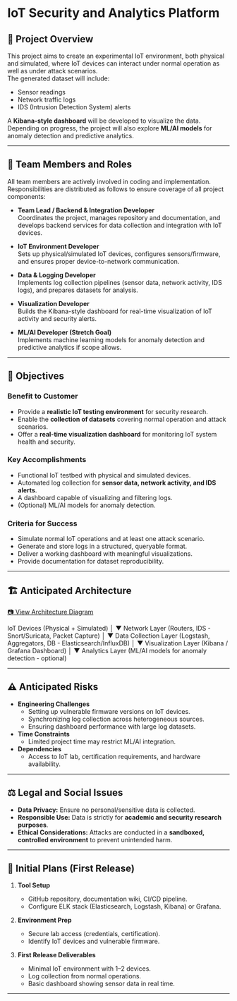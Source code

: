 # IoT Security and Analytics Platform

## 📖 Project Overview
This project aims to create an experimental IoT environment, both physical and simulated, where IoT devices can interact under normal operation as well as under attack scenarios.  
The generated dataset will include:
- Sensor readings  
- Network traffic logs  
- IDS (Intrusion Detection System) alerts  

A **Kibana-style dashboard** will be developed to visualize the data. Depending on progress, the project will also explore **ML/AI models** for anomaly detection and predictive analytics.

---
## 👥 Team Members and Roles
All team members are actively involved in coding and implementation. Responsibilities are distributed as follows to ensure coverage of all project components:

- **Team Lead / Backend & Integration Developer**  
  Coordinates the project, manages repository and documentation, and develops backend services for data collection and integration with IoT devices.  

- **IoT Environment Developer**  
  Sets up physical/simulated IoT devices, configures sensors/firmware, and ensures proper device-to-network communication.  

- **Data & Logging Developer**  
  Implements log collection pipelines (sensor data, network activity, IDS logs), and prepares datasets for analysis.  

- **Visualization Developer**  
  Builds the Kibana-style dashboard for real-time visualization of IoT activity and security alerts.  

- **ML/AI Developer (Stretch Goal)**  
  Implements machine learning models for anomaly detection and predictive analytics if scope allows.  

---

## 🎯 Objectives
### Benefit to Customer
- Provide a **realistic IoT testing environment** for security research.  
- Enable the **collection of datasets** covering normal operation and attack scenarios.  
- Offer a **real-time visualization dashboard** for monitoring IoT system health and security.  

### Key Accomplishments
- Functional IoT testbed with physical and simulated devices.  
- Automated log collection for **sensor data, network activity, and IDS alerts**.  
- A dashboard capable of visualizing and filtering logs.  
- (Optional) ML/AI models for anomaly detection.  

### Criteria for Success
- Simulate normal IoT operations and at least one attack scenario.  
- Generate and store logs in a structured, queryable format.  
- Deliver a working dashboard with meaningful visualizations.  
- Provide documentation for dataset reproducibility.  

---

## 🏗️ Anticipated Architecture
[📷 View Architecture Diagram](docs/architecture.md)

IoT Devices (Physical + Simulated)
│
▼
Network Layer (Routers, IDS - Snort/Suricata, Packet Capture)
│
▼
Data Collection Layer (Logstash, Aggregators, DB - Elasticsearch/InfluxDB)
│
▼
Visualization Layer (Kibana / Grafana Dashboard)
│
▼
Analytics Layer (ML/AI models for anomaly detection - optional)


---

## ⚠️ Anticipated Risks
- **Engineering Challenges**
  - Setting up vulnerable firmware versions on IoT devices.  
  - Synchronizing log collection across heterogeneous sources.  
  - Ensuring dashboard performance with large log datasets.  
- **Time Constraints**
  - Limited project time may restrict ML/AI integration.  
- **Dependencies**
  - Access to IoT lab, certification requirements, and hardware availability.  

---

## ⚖️ Legal and Social Issues
- **Data Privacy:** Ensure no personal/sensitive data is collected.  
- **Responsible Use:** Data is strictly for **academic and security research purposes**.  
- **Ethical Considerations:** Attacks are conducted in a **sandboxed, controlled environment** to prevent unintended harm.  

---

## 🚀 Initial Plans (First Release)
1. **Tool Setup**
   - GitHub repository, documentation wiki, CI/CD pipeline.  
   - Configure ELK stack (Elasticsearch, Logstash, Kibana) or Grafana.  

2. **Environment Prep**
   - Secure lab access (credentials, certification).  
   - Identify IoT devices and vulnerable firmware.  

3. **First Release Deliverables**
   - Minimal IoT environment with 1–2 devices.  
   - Log collection from normal operations.  
   - Basic dashboard showing sensor data in real time.  

---
